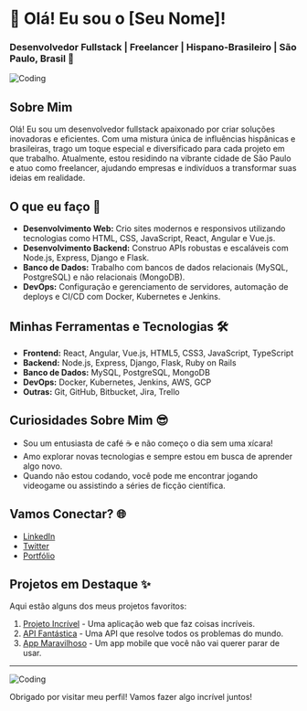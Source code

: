 # 👋 Olá! Eu sou o [Seu Nome]!

### Desenvolvedor Fullstack | Freelancer | Hispano-Brasileiro | São Paulo, Brasil 🌆

![Coding](https://media.giphy.com/media/xT9IgzoKnwFNmISR8I/giphy.gif)

## Sobre Mim

Olá! Eu sou um desenvolvedor fullstack apaixonado por criar soluções inovadoras e eficientes. Com uma mistura única de influências hispânicas e brasileiras, trago um toque especial e diversificado para cada projeto em que trabalho. Atualmente, estou residindo na vibrante cidade de São Paulo e atuo como freelancer, ajudando empresas e indivíduos a transformar suas ideias em realidade.

## O que eu faço 🚀

- **Desenvolvimento Web:** Crio sites modernos e responsivos utilizando tecnologias como HTML, CSS, JavaScript, React, Angular e Vue.js.
- **Desenvolvimento Backend:** Construo APIs robustas e escaláveis com Node.js, Express, Django e Flask.
- **Banco de Dados:** Trabalho com bancos de dados relacionais (MySQL, PostgreSQL) e não relacionais (MongoDB).
- **DevOps:** Configuração e gerenciamento de servidores, automação de deploys e CI/CD com Docker, Kubernetes e Jenkins.

## Minhas Ferramentas e Tecnologias 🛠

- **Frontend:** React, Angular, Vue.js, HTML5, CSS3, JavaScript, TypeScript
- **Backend:** Node.js, Express, Django, Flask, Ruby on Rails
- **Banco de Dados:** MySQL, PostgreSQL, MongoDB
- **DevOps:** Docker, Kubernetes, Jenkins, AWS, GCP
- **Outras:** Git, GitHub, Bitbucket, Jira, Trello

## Curiosidades Sobre Mim 😎

- Sou um entusiasta de café ☕ e não começo o dia sem uma xícara!
- Amo explorar novas tecnologias e sempre estou em busca de aprender algo novo.
- Quando não estou codando, você pode me encontrar jogando videogame ou assistindo a séries de ficção científica.

## Vamos Conectar? 🌐

- [LinkedIn](https://www.linkedin.com/in/seu-perfil)
- [Twitter](https://twitter.com/seu-perfil)
- [Portfólio](https://seu-portfolio.com)

## Projetos em Destaque ✨

Aqui estão alguns dos meus projetos favoritos:

1. [Projeto Incrível](https://github.com/seu-usuario/projeto-incrivel) - Uma aplicação web que faz coisas incríveis.
2. [API Fantástica](https://github.com/seu-usuario/api-fantastica) - Uma API que resolve todos os problemas do mundo.
3. [App Maravilhoso](https://github.com/seu-usuario/app-maravilhoso) - Um app mobile que você não vai querer parar de usar.

---

![Coding](https://media.giphy.com/media/13HgwGsXF0aiGY/giphy.gif)

Obrigado por visitar meu perfil! Vamos fazer algo incrível juntos!
